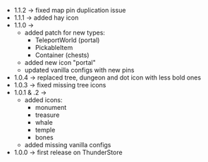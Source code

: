 * 1.1.2 -> fixed map pin duplication issue
* 1.1.1 -> added hay icon
* 1.1.0 ->
  * added patch for new types:
    * TeleportWorld (portal)
    * PickableItem 
    * Container (chests)
  * added new icon "portal"
  * updated vanilla configs with new pins
* 1.0.4 -> replaced tree, dungeon and dot icon with less bold ones
* 1.0.3 -> fixed missing tree icons
* 1.0.1 & .2 ->
  * added icons:
    * monument
    * treasure
    * whale
    * temple 
    * bones
  * added missing vanilla configs
* 1.0.0 -> first release on ThunderStore
